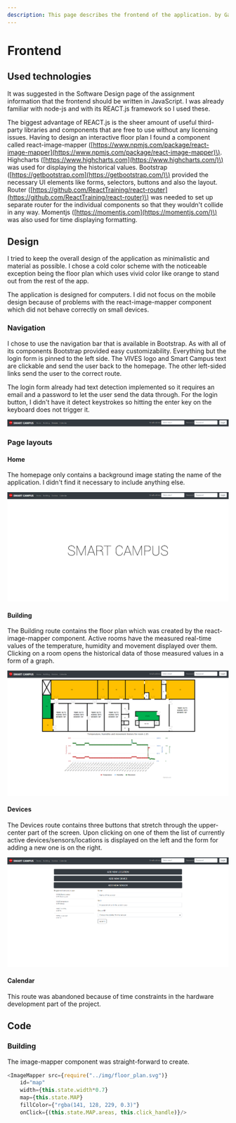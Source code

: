 ```yaml
---
description: This page describes the frontend of the application. by Gabriel Quirschfeld.
---
```


# Frontend

## Used technologies

It was suggested in the Software Design page of the assignment information that the frontend should be written in JavaScript. I was already familiar with node-js and with its REACT.js framework so I used these.

The biggest advantage of REACT.js is the sheer amount of useful third-party libraries and components that are free to use without any licensing issues. Having to design an interactive floor plan I found a component called react-image-mapper \([https://www.npmjs.com/package/react-image-mapper](https://www.npmjs.com/package/react-image-mapper)\). Highcharts \([https://www.highcharts.com](https://www.highcharts.com/)\) was used for displaying the historical values. Bootstrap \([https://getbootstrap.com](https://getbootstrap.com/)\) provided the necessary UI elements like forms, selectors, buttons and also the layout. Router \([https://github.com/ReactTraining/react-router](https://github.com/ReactTraining/react-router)\) was needed to set up separate router for the individual components so that they wouldn't collide in any way. Momentjs \([https://momentjs.com](https://momentjs.com/)\) was also used for time displaying formatting.

## Design

I tried to keep the overall design of the application as minimalistic and material as possible. I chose a cold color scheme with the noticeable exception being the floor plan which uses vivid color like orange to stand out from the rest of the app.

The application is designed for computers. I did not focus on the mobile design because of problems with the react-image-mapper component which did not behave correctly on small devices.

### Navigation

I chose to use the navigation bar that is available in Bootstrap. As with all of its components Bootstrap provided easy customizability. Everything but the login form is pinned to the left side. The VIVES logo and Smart Campus text are clickable and send the user back to the homepage. The other left-sided links send the user to the correct route.

The login form already had text detection implemented so it requires an email and a password to let the user send the data through. For the login button, I didn't have it detect keystrokes so hitting the enter key on the keyboard does not trigger it.

![The navbar](../.gitbook/assets/nav.png)

### Page layouts

#### Home

The homepage only contains a background image stating the name of the application. I didn't find it necessary to include anything else.

![The homepage](../.gitbook/assets/hmpg.png)

#### Building

The Building route contains the floor plan which was created by the react-image-mapper component. Active rooms have the measured real-time values of the temperature, humidity and movement displayed over them. Clicking on a room opens the historical data of those measured values in a form of a graph.

![](../.gitbook/assets/building.png)

#### Devices

The Devices route contains three buttons that stretch through the upper-center part of the screen. Upon clicking on one of them the list of currently active devices/sensors/locations is displayed on the left and the form for adding a new one is on the right.

![](../.gitbook/assets/devices.png)

#### Calendar

This route was abandoned because of time constraints in the hardware development part of the project.

## Code

### Building

The image-mapper component was straight-forward to create.

```javascript
<ImageMapper src={require("../img/floor_plan.svg")}
    id="map"
    width={this.state.width*0.7}
    map={this.state.MAP}
    fillColor={"rgba(141, 128, 229, 0.3)"}
    onClick={(this.state.MAP.areas, this.click_handle)}/>
```

